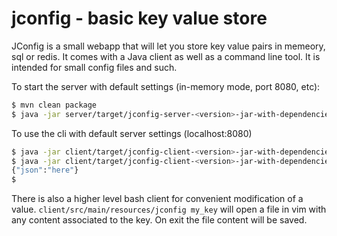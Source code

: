 jconfig - basic key value store
=======

JConfig is a small webapp that will let you store key value pairs in memeory, sql or redis.
It comes with a Java client as well as a command line tool.
It is intended for small config files and such.

To start the server with default settings (in-memory mode, port 8080, etc):
```bash
$ mvn clean package
$ java -jar server/target/jconfig-server-<version>-jar-with-dependencies.jar
```

To use the cli with default server settings (localhost:8080)
```bash
$ java -jar client/target/jconfig-client-<version>-jar-with-dependencies.jar -k my_key -v '{"json":"here"}'
$ java -jar client/target/jconfig-client-<version>-jar-with-dependencies.jar -k my_key -s
{"json":"here"}
$
```

There is also a higher level bash client for convenient modification of a value.
`client/src/main/resources/jconfig my_key` will open a file in vim with any content associated to the key. 
On exit the file content will be saved.
